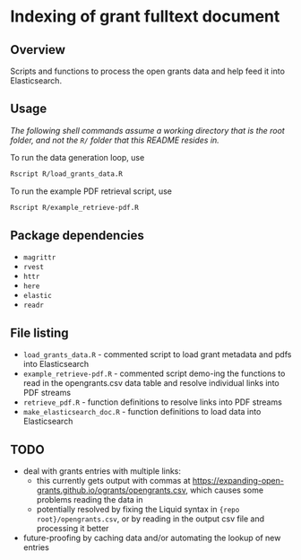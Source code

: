 # Indexing of grant fulltext document

## Overview

Scripts and functions to process the open grants data and help feed it into Elasticsearch.

## Usage

*The following shell commands assume a working directory that is the root folder, and not the `R/` folder that this README resides in.*

To run the data generation loop, use

```bash
Rscript R/load_grants_data.R
```

To run the example PDF retrieval script, use

```bash
Rscript R/example_retrieve-pdf.R
```

## Package dependencies

* `magrittr`
* `rvest`
* `httr`
* `here`
* `elastic`
* `readr`

## File listing

* `load_grants_data.R` - commented script to load grant metadata and pdfs into Elasticsearch
* `example_retrieve-pdf.R` - commented script demo-ing the functions to read in the opengrants.csv data table and resolve individual links into PDF streams
* `retrieve_pdf.R` - function definitions to resolve links into PDF streams
* `make_elasticsearch_doc.R` - function definitions to load data into Elasticsearch

## TODO

* deal with grants entries with multiple links:
  - this currently gets output with commas at https://expanding-open-grants.github.io/ogrants/opengrants.csv, which causes some problems reading the data in
  - potentially resolved by fixing the Liquid syntax in `{repo root}/opengrants.csv`, or by reading in the output csv file and processing it better
* future-proofing by caching data and/or automating the lookup of new entries
